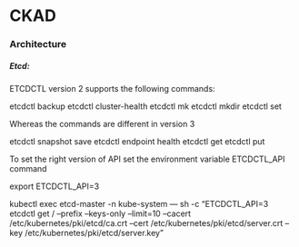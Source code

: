 # CKAD



### Architecture



##### Etcd:

  ETCDCTL version 2 supports the following commands:

  etcdctl backup
  etcdctl cluster-health
  etcdctl mk
  etcdctl mkdir
  etcdctl set

  Whereas the commands are different in version 3

  etcdctl snapshot save
  etcdctl endpoint health
  etcdctl get
  etcdctl put

  To set the right version of API set the environment variable ETCDCTL_API command

  export ETCDCTL_API=3
  
  kubectl exec etcd-master -n kube-system — sh -c “ETCDCTL_API=3 etcdctl get / –prefix –keys-only –limit=10 –cacert /etc/kubernetes/pki/etcd/ca.crt –cert /etc/kubernetes/pki/etcd/server.crt –key /etc/kubernetes/pki/etcd/server.key”
